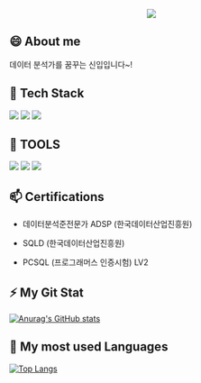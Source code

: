 <!-- header -->
<p align='center'>
  <img src="https://capsule-render.vercel.app/api?type=waving&color=ACBCFF&fontColor=0F1035&height=200&section=header&text=Welcome+to+HyunTaek's+Github!&fontSize=40"/>
</p>





## 😄 About me

데이터 분석가를 꿈꾸는 신입입니다~!

## 🔭 Tech Stack

<img src="https://img.shields.io/badge/MySQL-4479A1?style=for-the-badge&logo=MySQL&logoColor=white"> <img src="https://img.shields.io/badge/Python-3776AB?style=for-the-badge&logo=Python&logoColor=white"> <img src="https://img.shields.io/badge/Selenium-007396?style=for-the-badge&logo=Python&logoColor=white">

## 🔭 TOOLS

<img src="https://img.shields.io/badge/VSCode-4479A1?style=for-the-badge&logo=vscode&logoColor=white"> <img src="https://img.shields.io/badge/github-181717?style=for-the-badge&logo=github&logoColor=white"> <img src="https://img.shields.io/badge/obsidian-7952B3?style=for-the-badge&logo=obsidian&logoColor=white">

## 📫 Certifications

- 데이터분석준전문가 ADSP (한국데이터산업진흥원)
  
- SQLD (한국데이터산업진흥원)
  
- PCSQL (프로그래머스 인증시험) LV2


## ⚡ My Git Stat

[![Anurag's GitHub stats](https://github-readme-stats.vercel.app/api?username=mathplanet&show_icons=true&theme=radical)](https://github.com/anuraghazra/github-readme-stats) 


## 🌱 My most used Languages

[![Top Langs](https://github-readme-stats.vercel.app/api/top-langs/?username=mathplanet)](https://github.com/anuraghazra/github-readme-stats)

<!--
**mathplanet/mathplanet** is a ✨ _special_ ✨ repository because its `README.md` (this file) appears on your GitHub profile.

Here are some ideas to get you started:

- 🔭 I’m currently working on ...
- 🌱 I’m currently learning ...
- 👯 I’m looking to collaborate on ...
- 🤔 I’m looking for help with ...
- 💬 Ask me about ...
- 📫 How to reach me: ...
- 😄 Pronouns: ...
- ⚡ Fun fact: ...
-->


<!---LeetCode Topics End-->

